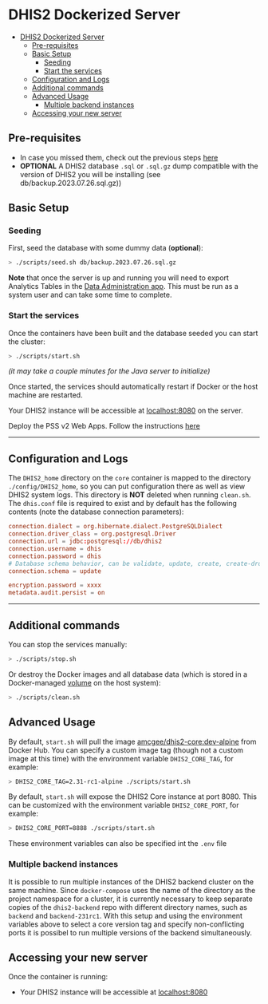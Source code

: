 # DHIS2 Dockerized Server
<!-- TOC -->
* [DHIS2 Dockerized Server](#dhis2-dockerized-server)
  * [Pre-requisites](#pre-requisites)
  * [Basic Setup](#basic-setup)
    * [Seeding](#seeding)
    * [Start the services](#start-the-services)
  * [Configuration and Logs](#configuration-and-logs)
  * [Additional commands](#additional-commands)
  * [Advanced Usage](#advanced-usage)
    * [Multiple backend instances](#multiple-backend-instances)
  * [Accessing your new server](#accessing-your-new-server)
<!-- TOC -->
## Pre-requisites

* In case you missed them, check out the previous steps [here](../README.md#1-deploy-dhis2)
* **OPTIONAL** A DHIS2 database `.sql` or `.sql.gz` dump compatible with the version of DHIS2 you will be installing (see db/backup.2023.07.26.sql.gz))

## Basic Setup
### Seeding
First, seed the database with some dummy data (**optional**):

```bash
> ./scripts/seed.sh db/backup.2023.07.26.sql.gz
```

**Note** that once the server is up and running you will need to export Analytics Tables in the [Data Administration app](http://localhost:8080/dhis-web-data-administration/index.action#/analytics).  This must be run as a system user and can take some time to complete.

### Start the services

Once the containers have been built and the database seeded you can start the cluster:

```bash
> ./scripts/start.sh
```

_(it may take a couple minutes for the Java server to initialize)_


Once started, the services should automatically restart if Docker or the host machine are restarted.

Your DHIS2 instance will be accessible at [localhost:8080](http://localhost:8080/) on the server. 

Deploy the PSS v2 Web Apps. Follow the instructions [here](../README.md#2-deploy-pss-insight-v2-web-apps)

---
## Configuration and Logs

The `DHIS2_home` directory on the `core` container is mapped to the directory `./config/DHIS2_home`, so you can put configuration there as well as view DHIS2 system logs.  This directory is **NOT** deleted when running `clean.sh`.  The `dhis.conf` file is required to exist and by default has the following contents (note the database connection parameters):

```conf
connection.dialect = org.hibernate.dialect.PostgreSQLDialect
connection.driver_class = org.postgresql.Driver
connection.url = jdbc:postgresql://db/dhis2
connection.username = dhis
connection.password = dhis
# Database schema behavior, can be validate, update, create, create-drop
connection.schema = update

encryption.password = xxxx
metadata.audit.persist = on
```

---
## Additional commands
You can stop the services manually:

```bash
> ./scripts/stop.sh
```

Or destroy the Docker images and all database data (which is stored in a Docker-managed [volume](https://docs.docker.com/storage/volumes/) on the host system):

```bash
> ./scripts/clean.sh
```

## Advanced Usage

By default, `start.sh` will pull the image [amcgee/dhis2-core:dev-alpine](https://hub.docker.com/r/amcgee/dhis2-core/tags/) from Docker Hub.  You can specify a custom image tag (though not a custom image at this time) with the environment variable `DHIS2_CORE_TAG`, for example:

```sh
> DHIS2_CORE_TAG=2.31-rc1-alpine ./scripts/start.sh
```

By default, `start.sh` will expose the DHIS2 Core instance at port 8080.  This can be customized with the environment variable `DHIS2_CORE_PORT`, for example:

```sh
> DHIS2_CORE_PORT=8888 ./scripts/start.sh
```

These environment variables can also be specified int the `.env` file

### Multiple backend instances

It is possible to run multiple instances of the DHIS2 backend cluster on the same machine.  Since `docker-compose` uses the name of the directory as the project namespace for a cluster, it is currently necessary to keep separate copies of the `dhis2-backend` repo with different directory names, such as `backend` and `backend-231rc1`.  With this setup and using the environment variables above to select a core version tag and specify non-conflicting ports it is possibel to run multiple versions of the backend simultaneously.

## Accessing your new server

Once the container is running:

* Your DHIS2 instance will be accessible at [localhost:8080](http://localhost:8080/)
